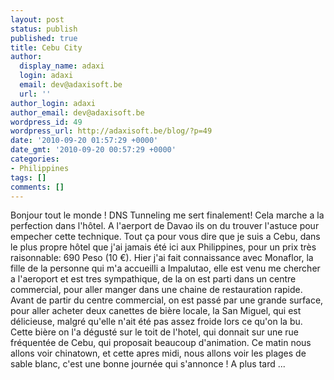 ```yaml
---
layout: post
status: publish
published: true
title: Cebu City
author:
  display_name: adaxi
  login: adaxi
  email: dev@adaxisoft.be
  url: ''
author_login: adaxi
author_email: dev@adaxisoft.be
wordpress_id: 49
wordpress_url: http://adaxisoft.be/blog/?p=49
date: '2010-09-20 01:57:29 +0000'
date_gmt: '2010-09-20 00:57:29 +0000'
categories:
- Philippines
tags: []
comments: []
---
```

Bonjour tout le monde !
DNS Tunneling me sert finalement! Cela marche a la perfection dans l'hôtel. A l'aerport de Davao ils on du trouver l'astuce pour empecher cette technique.
Tout ça pour vous dire que je suis a Cebu, dans le plus propre hôtel que j'ai jamais été ici aux Philippines, pour un prix très raisonnable: 690 Peso (10 €).
Hier j'ai fait connaissance avec Monaflor, la fille de la personne qui m'a accueilli a Impalutao, elle est venu me chercher a l'aeroport et est tres sympathique, de la on est parti dans un centre commercial, pour aller manger dans une chaine de restauration rapide. Avant de partir du centre commercial, on est passé par une grande surface, pour aller acheter deux canettes de bière locale, la San Miguel, qui est délicieuse, malgré qu'elle n'ait été pas assez froide lors ce qu'on la bu.
Cette bière on l'a dégusté sur le toit de l'hotel, qui donnait sur une rue fréquentée de Cebu, qui proposait beaucoup d'animation.
Ce matin nous allons voir chinatown, et cette apres midi, nous allons voir les plages de sable blanc, c'est une bonne journée qui s'annonce !
A plus tard ...
